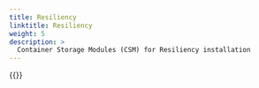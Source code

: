 ```yaml
---
title: Resiliency
linktitle: Resiliency 
weight: 5
description: >
  Container Storage Modules (CSM) for Resiliency installation
--- 
```


{{<include file="content/v2/getting-started/installation/operator/modules/resiliency.md" Var="powerscale" labels="isilon">}}


